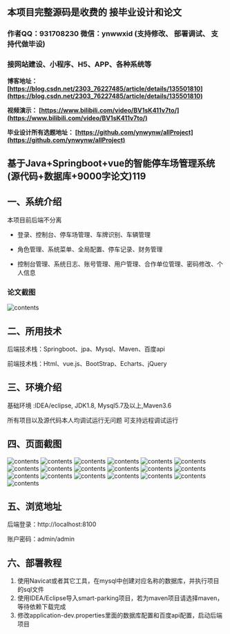 ## 本项目完整源码是收费的  接毕业设计和论文

### 作者QQ：931708230 微信：ynwwxid (支持修改、 部署调试、 支持代做毕设)

### 接网站建设、小程序、H5、APP、各种系统等

**博客地址：
[https://blog.csdn.net/2303_76227485/article/details/135501810](https://blog.csdn.net/2303_76227485/article/details/135501810)**

**视频演示：
[https://www.bilibili.com/video/BV1sK411v7to/](https://www.bilibili.com/video/BV1sK411v7to/)**

**毕业设计所有选题地址：
[https://github.com/ynwynw/allProject](https://github.com/ynwynw/allProject)**

## 基于Java+Springboot+vue的智能停车场管理系统(源代码+数据库+9000字论文)119

## 一、系统介绍
本项目前后端不分离

- 登录、控制台、停车场管理、车牌识别、车辆管理

- 角色管理、系统菜单、全局配置、停车记录、财务管理

- 控制台管理、系统日志、账号管理、用户管理、合作单位管理、密码修改、个人信息

### 论文截图
![contents](./picture/picture1.png)

## 二、所用技术

后端技术栈：Springboot、jpa、Mysql、Maven、百度api

前端技术栈：Html、vue.js、BootStrap、Echarts、jQuery

## 三、环境介绍

基础环境 :IDEA/eclipse, JDK1.8, Mysql5.7及以上,Maven3.6

所有项目以及源代码本人均调试运行无问题 可支持远程调试运行

## 四、页面截图
![contents](./picture/picture2.png)
![contents](./picture/picture3.png)
![contents](./picture/picture4.png)
![contents](./picture/picture5.png)
![contents](./picture/picture6.png)
![contents](./picture/picture7.png)
![contents](./picture/picture8.png)
![contents](./picture/picture9.png)
![contents](./picture/picture10.png)
![contents](./picture/picture11.png)
![contents](./picture/picture12.png)
![contents](./picture/picture13.png)
![contents](./picture/picture14.png)
![contents](./picture/picture15.png)
![contents](./picture/picture16.png)
![contents](./picture/picture17.png)
![contents](./picture/picture18.png)
![contents](./picture/picture19.png)
![contents](./picture/picture20.png)

## 五、浏览地址

后端登录：http://localhost:8100

账户密码：admin/admin

## 六、部署教程
1. 使用Navicat或者其它工具，在mysql中创建对应名称的数据库，并执行项目的sql文件
2. 使用IDEA/Eclipse导入smart-parking项目，若为maven项目请选择maven，等待依赖下载完成
3. 修改application-dev.properties里面的数据库配置和百度api配置，启动后端项目

